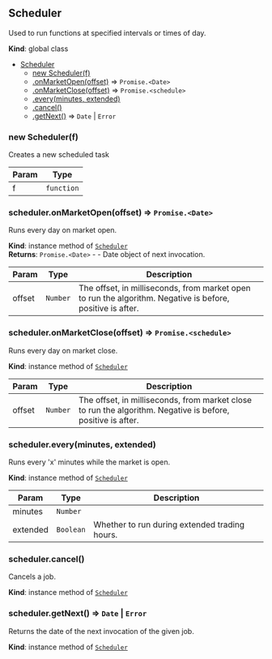 <a name="Scheduler"></a>

## Scheduler
Used to run functions at specified intervals or times of day.

**Kind**: global class  

* [Scheduler](#Scheduler)
    * [new Scheduler(f)](#new_Scheduler_new)
    * [.onMarketOpen(offset)](#Scheduler+onMarketOpen) ⇒ <code>Promise.&lt;Date&gt;</code>
    * [.onMarketClose(offset)](#Scheduler+onMarketClose) ⇒ <code>Promise.&lt;schedule&gt;</code>
    * [.every(minutes, extended)](#Scheduler+every)
    * [.cancel()](#Scheduler+cancel)
    * [.getNext()](#Scheduler+getNext) ⇒ <code>Date</code> \| <code>Error</code>

<a name="new_Scheduler_new"></a>

### new Scheduler(f)
Creates a new scheduled task


| Param | Type |
| --- | --- |
| f | <code>function</code> | 

<a name="Scheduler+onMarketOpen"></a>

### scheduler.onMarketOpen(offset) ⇒ <code>Promise.&lt;Date&gt;</code>
Runs every day on market open.

**Kind**: instance method of [<code>Scheduler</code>](#Scheduler)  
**Returns**: <code>Promise.&lt;Date&gt;</code> - - Date object of next invocation.  

| Param | Type | Description |
| --- | --- | --- |
| offset | <code>Number</code> | The offset, in milliseconds, from market open to run the algorithm. Negative is before, positive is after. |

<a name="Scheduler+onMarketClose"></a>

### scheduler.onMarketClose(offset) ⇒ <code>Promise.&lt;schedule&gt;</code>
Runs every day on market close.

**Kind**: instance method of [<code>Scheduler</code>](#Scheduler)  

| Param | Type | Description |
| --- | --- | --- |
| offset | <code>Number</code> | The offset, in milliseconds, from market close to run the algorithm. Negative is before, positive is after. |

<a name="Scheduler+every"></a>

### scheduler.every(minutes, extended)
Runs every 'x' minutes while the market is open.

**Kind**: instance method of [<code>Scheduler</code>](#Scheduler)  

| Param | Type | Description |
| --- | --- | --- |
| minutes | <code>Number</code> |  |
| extended | <code>Boolean</code> | Whether to run during extended trading hours. |

<a name="Scheduler+cancel"></a>

### scheduler.cancel()
Cancels a job.

**Kind**: instance method of [<code>Scheduler</code>](#Scheduler)  
<a name="Scheduler+getNext"></a>

### scheduler.getNext() ⇒ <code>Date</code> \| <code>Error</code>
Returns the date of the next invocation of the given job.

**Kind**: instance method of [<code>Scheduler</code>](#Scheduler)  
